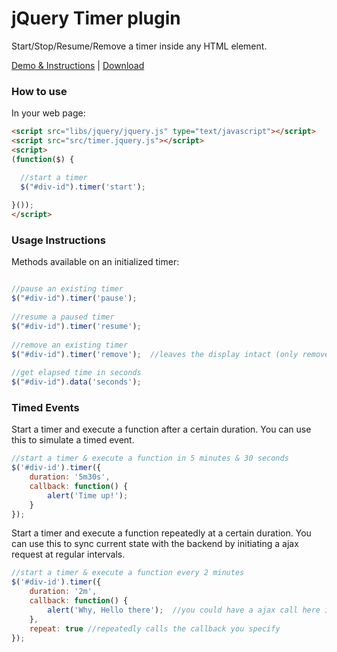 # jQuery Timer plugin

Start/Stop/Resume/Remove a timer inside any HTML element.

[Demo & Instructions][demo] | [Download][min]

[demo]: http://walmik.info/demos/timer.jquery/
[min]: https://github.com/walmik/timer.jquery/archive/master.zip

### How to use

In your web page:

```html
<script src="libs/jquery/jquery.js" type="text/javascript"></script>
<script src="src/timer.jquery.js"></script>
<script>
(function($) {

  //start a timer
  $("#div-id").timer('start');
  
}());
</script>
```

### Usage Instructions

Methods available on an initialized timer:

```javascript

//pause an existing timer
$("#div-id").timer('pause');
  
//resume a paused timer
$("#div-id").timer('resume');
  
//remove an existing timer
$("#div-id").timer('remove');  //leaves the display intact (only removes the timer from the element)
  
//get elapsed time in seconds
$("#div-id").data('seconds');

```

### Timed Events

Start a timer and execute a function after a certain duration. You can use this to simulate a timed event.

```javascript
//start a timer & execute a function in 5 minutes & 30 seconds
$('#div-id').timer({
	duration: '5m30s',
	callback: function() {
		alert('Time up!');
	}
});

```

Start a timer and execute a function repeatedly at a certain duration. You can use this to sync current state with the backend by initiating a ajax request at regular intervals.
```javascript
//start a timer & execute a function every 2 minutes
$('#div-id').timer({
	duration: '2m',
	callback: function() {
		alert('Why, Hello there');	//you could have a ajax call here instead
	},
	repeat: true //repeatedly calls the callback you specify
});
```
